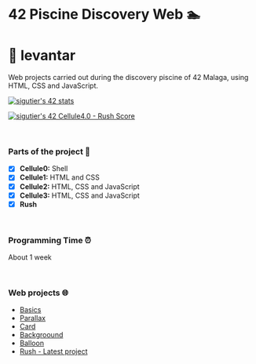 # 42 Piscine Discovery Web 🏊
<h1 alinear="centro">
	🧰 levantar
</h1>
Web projects carried out during the discovery piscine of 42 Malaga, using HTML, CSS and JavaScript.

<br>

[![sigutier's 42 stats](https://badge42.vercel.app/api/v2/cl5067tao001609l72zr1yapf/stats?cursusId=3&coalitionId=undefined)](https://github.com/JaeSeoKim/badge42)

[![sigutier's 42 Cellule4.0 - Rush Score](https://badge42.vercel.app/api/v2/cl5067tao001609l72zr1yapf/project/2634349)](https://github.com/JaeSeoKim/badge42)

<br>

### Parts of the project 🧩

* [x] **Cellule0:** Shell
* [x] **Cellule1:** HTML and CSS
* [x] **Cellule2:** HTML, CSS and JavaScript
* [x] **Cellule3:** HTML, CSS and JavaScript
* [x] **Rush**
<br>

### Programming Time ⏰
About 1 week

<br>

### Web projects 🌐
- [Basics](https://sigutier.github.io/42_Piscine_Discovery_Web/cell1/ex04/basics.html)
- [Parallax](https://sigutier.github.io/42_Piscine_Discovery_Web/cell2/ex02/parallax.html)
- [Card](https://sigutier.github.io/42_Piscine_Discovery_Web/cell2/ex03/card.html)
- [Backgroound](https://sigutier.github.io/42_Piscine_Discovery_Web/cell3/ex00/backgroound.html)
- [Balloon](https://sigutier.github.io/42_Piscine_Discovery_Web/cell3/ex01/balloon.html)
- [Rush - Latest project](https://sigutier.github.io/42_Piscine_Discovery_Web/Rush/rush.html)
